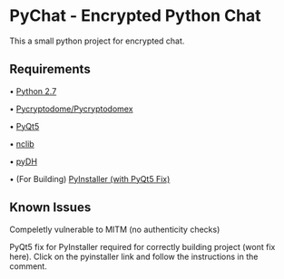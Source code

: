# PyChat - Encrypted Python Chat

This a small python project for encrypted chat.


Requirements
------------
• [Python 2.7](https://www.python.org/)

• [Pycryptodome/Pycryptodomex](https://github.com/Legrandin/pycryptodome)

• [PyQt5](https://www.riverbankcomputing.com/software/pyqt/download5)

• [nclib](https://github.com/rhelmot/nclib)

• [pyDH](https://github.com/amiralis/pyDH)

• (For Building) [PyInstaller (with PyQt5 Fix)](https://github.com/pyinstaller/pyinstaller/pull/3233#issuecomment-362094587)


Known Issues
------------
Compeletly vulnerable to MITM (no authenticity checks)

PyQt5 fix for PyInstaller required for correctly building project (wont fix here). Click on the pyinstaller link and follow the instructions in the comment.